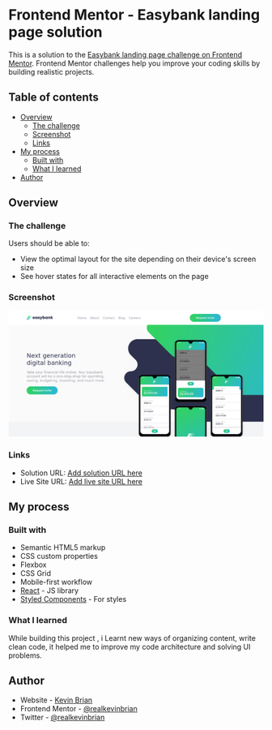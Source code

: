 # Frontend Mentor - Easybank landing page solution

This is a solution to the [Easybank landing page challenge on Frontend Mentor](https://www.frontendmentor.io/challenges/easybank-landing-page-WaUhkoDN). Frontend Mentor challenges help you improve your coding skills by building realistic projects.

## Table of contents

- [Overview](#overview)
  - [The challenge](#the-challenge)
  - [Screenshot](#screenshot)
  - [Links](#links)
- [My process](#my-process)
  - [Built with](#built-with)
  - [What I learned](#what-i-learned)
- [Author](#author)

## Overview

### The challenge

Users should be able to:

- View the optimal layout for the site depending on their device's screen size
- See hover states for all interactive elements on the page

### Screenshot

![](./screenshot1.png)

### Links

- Solution URL: [Add solution URL here](https://github.com/realkevinbrian/EasyBank-landing-page)
- Live Site URL: [Add live site URL here](https://easybanking-app.vercel.app/)

## My process

### Built with

- Semantic HTML5 markup
- CSS custom properties
- Flexbox
- CSS Grid
- Mobile-first workflow
- [React](https://reactjs.org/) - JS library
- [Styled Components](https://styled-components.com/) - For styles

### What I learned

While building this project , i Learnt new ways of organizing content, write clean code, it helped me to improve my code architecture and solving UI problems.

## Author

- Website - [Kevin Brian](http://realkevinbrian.netlify.app/)
- Frontend Mentor - [@realkevinbrian](https://www.frontendmentor.io/profile/realkevinbrian)
- Twitter - [@realkevinbrian](https://www.twitter.com/realkevinbrian)
